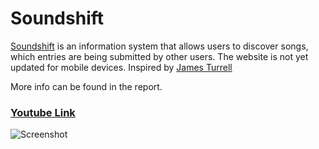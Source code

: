 # Soundshift

[Soundshift](http://88.200.63.148:3000) is an information system that allows users to discover songs, which entries are being submitted by other users. The website is not yet updated for mobile devices. Inspired by [James Turrell](https://www.pacegallery.com/artists/james-turrell/)

More info can be found in the report.

### [Youtube Link](https://www.youtube.com/watch?v=A1tvhDrgAVA)

![Screenshot](Screenshot%202024-03-21%20at%2004.25.50.png)
